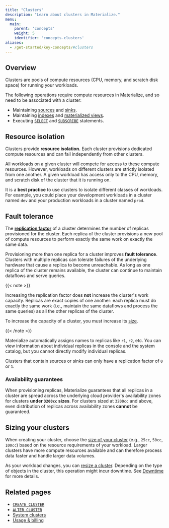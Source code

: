 ```yaml
---
title: "Clusters"
description: "Learn about clusters in Materialize."
menu:
  main:
    parent: 'concepts'
    weight: 5
    identifier: 'concepts-clusters'
aliases:
  - /get-started/key-concepts/#clusters
---
```


## Overview

Clusters are pools of compute resources (CPU, memory, and scratch disk space)
for running your workloads.

The following operations require compute resources in Materialize, and so need
to be associated with a cluster:

- Maintaining [sources](/concepts/sources/) and [sinks](/concepts/sinks/).
- Maintaining [indexes](/concepts/indexes/) and [materialized
  views](/concepts/views/#materialized-views).
- Executing [`SELECT`](/sql/select/) and [`SUBSCRIBE`](/sql/subscribe/)
  statements.

## Resource isolation

Clusters provide **resource isolation.** Each cluster provisions dedicated
compute resources and can fail independently from other clusters.

All workloads on a given cluster will compete for access to these compute
resources. However, workloads on different clusters are strictly isolated from
one another. A given workload has access only to the CPU, memory, and scratch
disk of the cluster that it is running on.

It is a **best practice** to use clusters to isolate different classes of
workloads. For example, you could place your development workloads in a cluster
named `dev` and your production workloads in a cluster named `prod`.

## Fault tolerance

The [**replication factor**](https://materialize.com/docs/sql/create-cluster/#replication-factor)
of a cluster determines the number of replicas provisioned for the cluster. Each
replica of the cluster provisions a new pool of compute resources to perform
exactly the same work on exactly the same data.

Provisioning more than one replica for a cluster improves **fault tolerance**.
Clusters with multiple replicas can tolerate failures of the underlying
hardware that cause a replica to become unreachable. As long as one replica of
the cluster remains available, the cluster can continue to maintain dataflows
and serve queries.

{{< note >}}

Increasing the replication factor does **not** increase the cluster's work
capacity. Replicas are exact copies of one another: each replica must do
exactly the same work (i.e., maintain the same dataflows and process the same
queries) as all the other replicas of the cluster.

To increase the capacity of a cluster, you must increase its [size](#size).

{{< /note >}}

Materialize automatically assigns names to replicas like `r1`, `r2`, etc. You
can view information about individual replicas in the console and the system
catalog, but you cannot directly modify individual replicas.

Clusters that contain sources or sinks can only have a replication factor of
`0` or `1`.

### Availability guarantees

When provisioning replicas, Materialize guarantees that all replicas in a
cluster are spread across the underlying cloud provider's availability zones
for clusters **under `3200cc` sizes**. For clusters sized at `3200cc` and
above, even distribution of replicas across availability zones **cannot** be
guaranteed.

## Sizing your clusters

When creating your cluster, choose the [size of your cluster](/sql/create-cluster/#size)
(e.g., `25cc`, `50cc`, `100cc`) based on the resource requirements of your
workload. Larger clusters have more compute resources available and can
therefore process data faster and handle larger data volumes.

As your workload changes, you can [resize a cluster](/sql/alter-cluster/).
Depending on the type of objects in the cluster, this operation might incur
downtime. See [Downtime](#downtime) for more details.

## Related pages

- [`CREATE CLUSTER`](/sql/create-cluster)
- [`ALTER CLUSTER`](/sql/alter-cluster)
- [System clusters](/sql/system-clusters)
- [Usage & billing](/administration/billing/)
